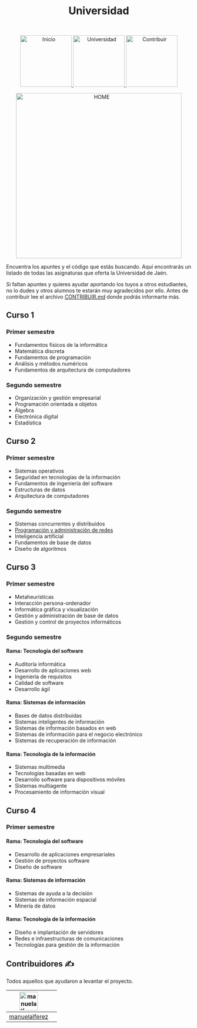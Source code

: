 <h1 align="center"> Universidad </h1> <br>
<p align="center">
          <a 		href="https://github.com/Stuja/stuja/tree/master">
  <img alt="Inicio" title="Inicio" src="https://github.com/Stuja/stuja/blob/master/imagenes/boton-inicio.png" width="140">
  </a>
      <a 		href="https://github.com/Stuja/stuja/tree/master/universidad">
  <img alt="Universidad" title="Universidad" src="https://github.com/Stuja/stuja/blob/master/imagenes/boton-universidad.png" width="140">
  </a>
        <a 		href="https://github.com/Stuja/stuja/tree/master/doc/CONTRIBUIR.md">
  <img alt="Contribuir" title="Contribuir" src="https://github.com/Stuja/stuja/blob/master/imagenes/boton-contribuir.png" width="140">
  </a>
</p>
<p align="center">
    <img alt="HOME" title="HOME" src="https://github.com/Stuja/stuja/blob/master/imagenes/universidad.png" width="450">
</p>




Encuentra los apuntes y el código que estás buscando. Aquí encontrarás un listado de todas las asignaturas que oferta la Universidad de Jaén.

 Si faltan apuntes y quieres ayudar aportando los tuyos a otros estudiantes, no lo dudes y otros alumnos te estarán muy agradecidos por ello. Antes de contribuir lee el archivo [CONTRIBUIR.md](https://github.com/Stuja/stuja/blob/master/doc/CONTRIBUIR.md) donde podrás informarte más.



## Curso 1 



### Primer semestre

- Fundamentos físicos de la informática
- Matemática discreta
- Fundamentos de programación
- Análisis y métodos numéricos
- Fundamentos de arquitectura de computadores



### Segundo semestre

- Organización y gestión empresarial 
- Programación orientada a objetos 
- Álgebra 
- Electrónica digital 
- Estadística



## Curso 2



### Primer semestre

- Sistemas operativos 
- Seguridad en tecnologías de la información 
- Fundamentos de ingeniería del software
- Estructuras de datos 
- Arquitectura de computadores



### Segundo semestre

- Sistemas concurrentes y distribuidos 
- [Programación y administración de redes](https://github.com/Stuja/stuja/tree/master/universidad/asignaturas/Programaci%C3%B3n%20y%20administraci%C3%B3n%20de%20redes)
- Inteligencia artificial 
- Fundamentos de base de datos 
- Diseño de algoritmos 



## Curso 3



### Primer semestre

- Metaheurísticas
- Interacción persona-ordenador
- Informática gráfica y visualización 
- Gestión y administración de base de datos 
- Gestión y control de proyectos informáticos 



### Segundo semestre

#### Rama: Tecnología del software

- Auditoría informática 
- Desarrollo de aplicaciones web
- Ingeniería de requisitos
- Calidad de software 
- Desarrollo ágil

#### Rama: Sistemas de información 

- Bases de datos distribuidas
- Sistemas inteligentes de información 
- Sistemas de información basados en web 
- Sistemas de información para el negocio electrónico
- Sistemas de recuperación de información 

#### Rama: Tecnología de la información

- Sistemas multimedia 
- Tecnologías basadas en web 
- Desarrollo software para dispositivos móviles
- Sistemas multiagente
- Procesamiento de información visual 



## Curso 4



### Primer semestre

#### Rama: Tecnología del software

- Desarrollo de aplicaciones empresariales 
- Gestión de proyectos software
- Diseño de software

#### Rama: Sistemas de información 

- Sistemas de ayuda a la decisión
- Sistemas de información espacial 
- Minería de datos

#### Rama: Tecnología de la información

- Diseño e implantación de servidores
- Redes e infraestructuras de comunicaciones 
- Tecnologías para gestión de la información 



## Contribuidores ✍️

Todos aquellos que ayudaron a levantar el proyecto.

| <img alt="manuelalferez" src="https://avatars1.githubusercontent.com/u/38152841?s=400&amp" width="50"> |      |
| ------------------------------------------------------------ | ---- |
| [manuelalferez](https://github.com/manuelalferez)            |      |
